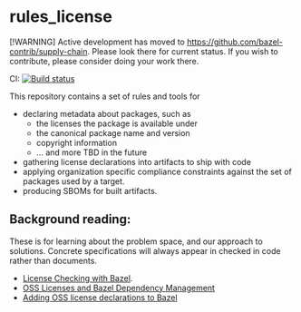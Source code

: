 # rules_license

[!WARNING]
Active development has moved to https://github.com/bazel-contrib/supply-chain.  Please look there for current status. If you wish to contribute, please consider doing your work there.

CI: [![Build status](https://badge.buildkite.com/e12f23186aa579f1e20fcb612a22cd799239c3134bc38e1aff.svg)](https://buildkite.com/bazel/rules-license)

This repository contains a set of rules and tools for
- declaring metadata about packages, such as
  - the licenses the package is available under
  - the canonical package name and version
  - copyright information
  - ... and more TBD in the future
- gathering license declarations into artifacts to ship with code
- applying organization specific compliance constraints against the
  set of packages used by a target.
- producing SBOMs for built artifacts.



## Background reading:

These is for learning about the problem space, and our approach to solutions. Concrete specifications will always appear in checked in code rather than documents.
- [License Checking with Bazel](https://docs.google.com/document/d/1uwBuhAoBNrw8tmFs-NxlssI6VRolidGYdYqagLqHWt8/edit#).
- [OSS Licenses and Bazel Dependency Management](https://docs.google.com/document/d/1oY53dQ0pOPEbEvIvQ3TvHcFKClkimlF9AtN89EPiVJU/edit#)
- [Adding OSS license declarations to Bazel](https://docs.google.com/document/d/1XszGbpMYNHk_FGRxKJ9IXW10KxMPdQpF5wWbZFpA4C8/edit#heading=h.5mcn15i0e1ch)
